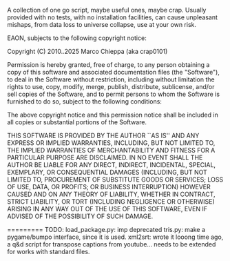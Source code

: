 A collection of one go script, maybe useful ones, maybe crap.
Usually provided with no tests, with no installation facilities, can cause
unpleasant mishaps, from data loss to universe collapse, use at your own risk.

EAON, subjects to the following copyright notice:

Copyright (C) 2010..2025  Marco Chieppa (aka crap0101)

Permission is hereby granted, free of charge, to any person obtaining a copy of this software and associated documentation files (the "Software"), to deal in the Software without restriction, including without limitation the rights to use, copy, modify, merge, publish, distribute, sublicense, and/or sell copies of the Software, and to permit persons to whom the Software is furnished to do so, subject to the following conditions:

The above copyright notice and this permission notice shall be included in all copies or substantial portions of the Software.

THIS SOFTWARE IS PROVIDED BY THE AUTHOR ``AS IS'' AND ANY EXPRESS OR IMPLIED WARRANTIES, INCLUDING, BUT NOT LIMITED TO, THE IMPLIED WARRANTIES OF MERCHANTABILITY AND FITNESS FOR A PARTICULAR PURPOSE ARE DISCLAIMED. IN NO EVENT SHALL THE AUTHOR BE LIABLE FOR ANY DIRECT, INDIRECT, INCIDENTAL, SPECIAL, EXEMPLARY, OR CONSEQUENTIAL DAMAGES (INCLUDING, BUT NOT LIMITED TO, PROCUREMENT OF SUBSTITUTE GOODS OR SERVICES; LOSS OF USE, DATA, OR PROFITS; OR BUSINESS INTERRUPTION) HOWEVER CAUSED AND ON ANY THEORY OF LIABILITY, WHETHER IN CONTRACT, STRICT LIABILITY, OR TORT (INCLUDING NEGLIGENCE OR OTHERWISE) ARISING IN ANY WAY OUT OF THE USE OF THIS SOFTWARE, EVEN IF ADVISED OF THE POSSIBILITY OF SUCH DAMAGE.



========= TODO:
load_package.py: imp deprecated
tris.py: make a pygame/bumpo interface, since it is used.
xml2srt: wrote it looong time ago, a q&d script for transpose captions from youtube... needs to be extended for works with standard files.
